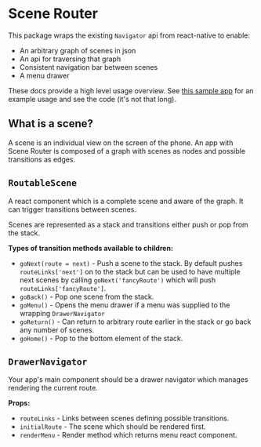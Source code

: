 Scene Router
============

This package wraps the existing `Navigator` api from react-native to enable:
- An arbitrary graph of scenes in json
- An api for traversing that graph
- Consistent navigation bar between scenes
- A menu drawer

These docs provide a high level usage overview. See 
[this sample app](https://github.com/MatthewDailey/SampleRouterApp) for an example usage and see
the code (it's not that long).


What is a scene?
------
A scene is an individual view on the screen of the phone. An app with Scene Router is composed of a
graph with scenes as nodes and possible transitions as edges.

`RoutableScene`
---------------

A react component which is a complete scene and aware of the graph. It can trigger transitions 
between scenes.

Scenes are represented as a stack and transitions either push or pop from the stack.

**Types of transition methods available to children:**
- `goNext(route = next)` - Push a scene to the stack. By default pushes `routeLinks['next']` on to
   the stack but can be used to have multiple next scenes by calling `goNext('fancyRoute')` which
   will push `routeLinks['fancyRoute']`.
- `goBack()` - Pop one scene from the stack.
- `goMenu()` - Opens the menu drawer if a menu was supplied to the wrapping `DrawerNavigator`
- `goReturn()` - Can return to arbitrary route earlier in the stack or go back any number of scenes.
- `goHome()` - Pop to the bottom element of the stack.



`DrawerNavigator`
----------------

Your app's main component should be a drawer navigator which manages rendering the current route.

**Props:**
- `routeLinks` - Links between scenes defining possible transitions.
- `initialRoute` - The scene which should be rendered first.
- `renderMenu` - Render method which returns menu react component.
